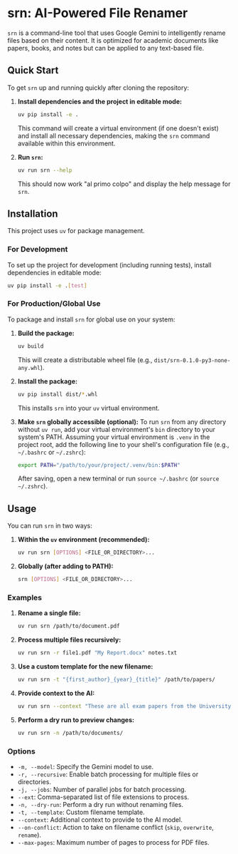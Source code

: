 
# srn: AI-Powered File Renamer

`srn` is a command-line tool that uses Google Gemini to intelligently rename files based on their content. It is optimized for academic documents like papers, books, and notes but can be applied to any text-based file.

## Quick Start

To get `srn` up and running quickly after cloning the repository:

1.  **Install dependencies and the project in editable mode:**
    ```bash
    uv pip install -e .
    ```
    This command will create a virtual environment (if one doesn't exist) and install all necessary dependencies, making the `srn` command available within this environment.

2.  **Run `srn`:**
    ```bash
    uv run srn --help
    ```
    This should now work "al primo colpo" and display the help message for `srn`.

## Installation

This project uses `uv` for package management.

### For Development

To set up the project for development (including running tests), install dependencies in editable mode:

```bash
uv pip install -e .[test]
```

### For Production/Global Use

To package and install `srn` for global use on your system:

1.  **Build the package:**
    ```bash
    uv build
    ```
    This will create a distributable wheel file (e.g., `dist/srn-0.1.0-py3-none-any.whl`).

2.  **Install the package:**
    ```bash
    uv pip install dist/*.whl
    ```
    This installs `srn` into your `uv` virtual environment.

3.  **Make `srn` globally accessible (optional):**
    To run `srn` from any directory without `uv run`, add your virtual environment's `bin` directory to your system's PATH.
    Assuming your virtual environment is `.venv` in the project root, add the following line to your shell's configuration file (e.g., `~/.bashrc` or `~/.zshrc`):

    ```bash
    export PATH="/path/to/your/project/.venv/bin:$PATH"
    ```
    After saving, open a new terminal or run `source ~/.bashrc` (or `source ~/.zshrc`).

## Usage

You can run `srn` in two ways:

1.  **Within the `uv` environment (recommended):**
    ```bash
    uv run srn [OPTIONS] <FILE_OR_DIRECTORY>...
    ```
2.  **Globally (after adding to PATH):**
    ```bash
    srn [OPTIONS] <FILE_OR_DIRECTORY>...
    ```

### Examples

1.  **Rename a single file:**

    ```bash
    uv run srn /path/to/document.pdf
    ```

2.  **Process multiple files recursively:**

    ```bash
    uv run srn -r file1.pdf "My Report.docx" notes.txt
    ```

3.  **Use a custom template for the new filename:**

    ```bash
    uv run srn -t "{first_author}_{year}_{title}" /path/to/papers/
    ```

4.  **Provide context to the AI:**

    ```bash
    uv run srn --context "These are all exam papers from the University of Bologna." /path/to/exams/
    ```

5.  **Perform a dry run to preview changes:**

    ```bash
    uv run srn -n /path/to/documents/
    ```

### Options

-   `-m, --model`: Specify the Gemini model to use.
-   `-r, --recursive`: Enable batch processing for multiple files or directories.
-   `-j, --jobs`: Number of parallel jobs for batch processing.
-   `--ext`: Comma-separated list of file extensions to process.
-   `-n, --dry-run`: Perform a dry run without renaming files.
-   `-t, --template`: Custom filename template.
-   `--context`: Additional context to provide to the AI model.
-   `--on-conflict`: Action to take on filename conflict (`skip`, `overwrite`, `rename`).
-   `--max-pages`: Maximum number of pages to process for PDF files.
